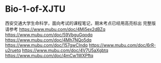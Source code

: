# Bio-1-of-XJTU
西安交通大学生命科学，面向考试的课程笔记，期末考点已经用高亮标出
完整版请参考
https://www.mubu.com/doc/4Mi5ex2dBZq
https://www.mubu.com/doc/59VbguGqodq
https://www.mubu.com/doc/4Mh7NQo5dq
https://www.mubu.com/doc/157gwCIndq
https://www.mubu.com/doc/6rR-u2ruetq
https://www.mubu.com/doc/4V7U5aXgbtq
https://www.mubu.com/doc/4mCw1WXPftq

